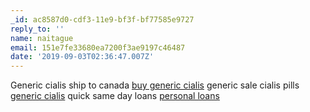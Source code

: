 ```yaml
---
_id: ac8587d0-cdf3-11e9-bf3f-bf77585e9727
reply_to: ''
name: naitague
email: 151e7fe33680ea7200f3ae9197c46487
date: '2019-09-03T02:36:47.007Z'
---
```

Generic cialis ship to canada <a href="http://cialisgenbrx.com/#">buy generic cialis</a> generic sale cialis pills <a href="https://cialisrxche.com/#">generic cialis</a> quick same day loans <a href="http://paydaystip.com/#">personal loans</a>
